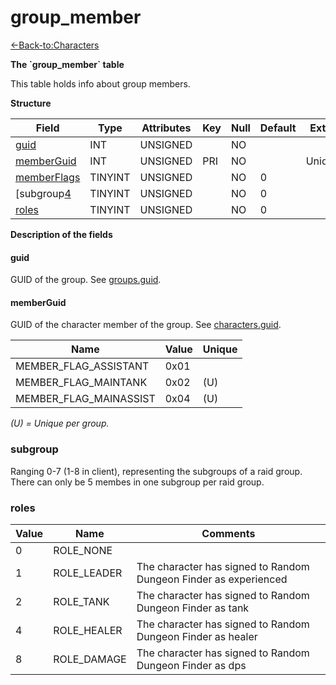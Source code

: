 # group\_member

[<-Back-to:Characters](database-characters.md)

**The \`group\_member\` table**

This table holds info about group members.

**Structure**

| Field            | Type    | Attributes | Key | Null | Default | Extra  | Comment |
| ---------------- |-------- | ---------- | --- | ---- | ------- | ------ | ------- |
| [guid][1]        | INT     | UNSIGNED   |     | NO   |         |        |         |
| [memberGuid][2]  | INT     | UNSIGNED   | PRI | NO   |         | Unique |         |
| [memberFlags][3] | TINYINT | UNSIGNED   |     | NO   | 0       |        |         |
| [subgroup[4]     | TINYINT | UNSIGNED   |     | NO   | 0       |        |         |
| [roles][5]       | TINYINT | UNSIGNED   |     | NO   | 0       |        |         |

[1]: #guid
[2]: #memberguid
[3]: #memberflags
[4]: #subgroup
[5]: #roles

**Description of the fields**

#### guid

GUID of the group. See [groups.guid](groups#guid).

#### memberGuid

GUID of the character member of the group. See [characters.guid](characters#guid).

| Name                   | Value | Unique |
|------------------------|-------|--------|
| MEMBER_FLAG_ASSISTANT  | 0x01  |        |
| MEMBER_FLAG_MAINTANK   | 0x02  | (U)    |
| MEMBER_FLAG_MAINASSIST | 0x04  | (U)    |

*(U) = Unique per group.*

### subgroup

Ranging 0-7 (1-8 in client), representing the subgroups of a raid group.
There can only be 5 membes in one subgroup per raid group.

### roles

| Value | Name        | Comments                                                         |
|-------|-------------|------------------------------------------------------------------|
| 0     | ROLE_NONE   |                                                                  |
| 1     | ROLE_LEADER | The character has signed to Random Dungeon Finder as experienced |
| 2     | ROLE_TANK   | The character has signed to Random Dungeon Finder as tank        |
| 4     | ROLE_HEALER | The character has signed to Random Dungeon Finder as healer      |
| 8     | ROLE_DAMAGE | The character has signed to Random Dungeon Finder as dps         |